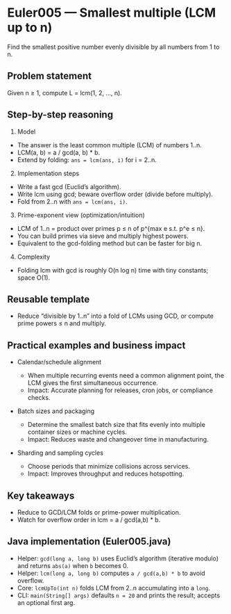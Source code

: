 # Euler005 — Smallest multiple (LCM up to n)

Find the smallest positive number evenly divisible by all numbers from 1 to n.

## Problem statement

Given n ≥ 1, compute L = lcm(1, 2, …, n).

## Step-by-step reasoning

1) Model
- The answer is the least common multiple (LCM) of numbers 1..n.
- LCM(a, b) = a / gcd(a, b) * b.
- Extend by folding: `ans = lcm(ans, i)` for i = 2..n.

2) Implementation steps
- Write a fast gcd (Euclid’s algorithm).
- Write lcm using gcd; beware overflow order (divide before multiply).
- Fold from 2..n with `ans = lcm(ans, i)`.

3) Prime-exponent view (optimization/intuition)
- LCM of 1..n = product over primes p ≤ n of p^{max e s.t. p^e ≤ n}.
- You can build primes via sieve and multiply highest powers.
- Equivalent to the gcd-folding method but can be faster for big n.

4) Complexity
- Folding lcm with gcd is roughly O(n log n) time with tiny constants; space O(1).

## Reusable template
- Reduce “divisible by 1..n” into a fold of LCMs using GCD, or compute prime powers ≤ n and multiply.

## Practical examples and business impact

- Calendar/schedule alignment
  - When multiple recurring events need a common alignment point, the LCM gives the first simultaneous occurrence.
  - Impact: Accurate planning for releases, cron jobs, or compliance checks.

- Batch sizes and packaging
  - Determine the smallest batch size that fits evenly into multiple container sizes or machine cycles.
  - Impact: Reduces waste and changeover time in manufacturing.

- Sharding and sampling cycles
  - Choose periods that minimize collisions across services.
  - Impact: Improves throughput and reduces hotspotting.

## Key takeaways
- Reduce to GCD/LCM folds or prime-power multiplication.
- Watch for overflow order in lcm = a / gcd(a,b) * b.

## Java implementation (Euler005.java)

- Helper: `gcd(long a, long b)` uses Euclid’s algorithm (iterative modulo) and returns `abs(a)` when `b` becomes 0.
- Helper: `lcm(long a, long b)` computes `a / gcd(a,b) * b` to avoid overflow.
- Core: `lcmUpTo(int n)` folds LCM from 2..n accumulating into a `long`.
- CLI: `main(String[] args)` defaults `n = 20` and prints the result; accepts an optional first arg.
